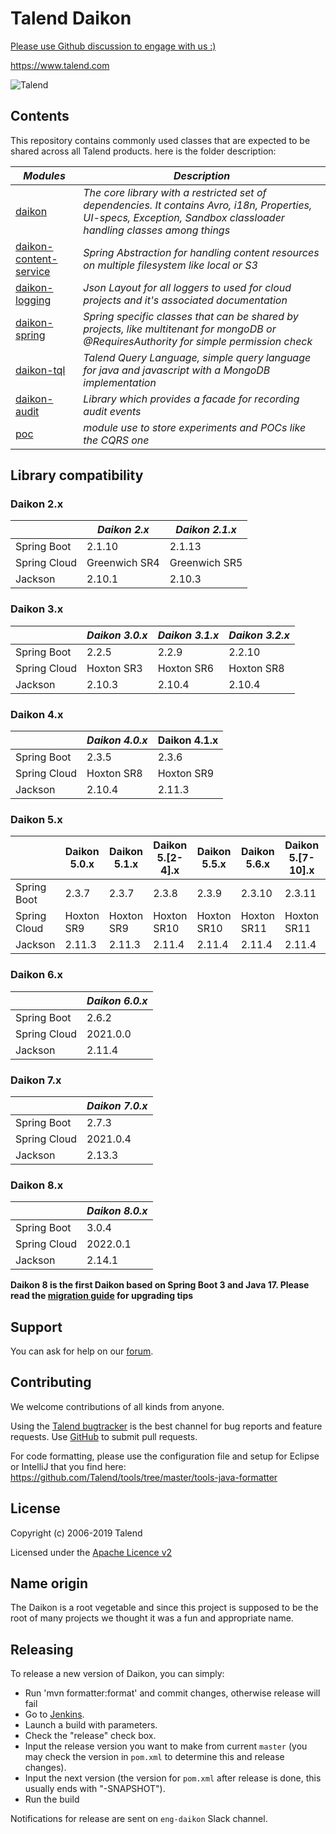 # Talend Daikon

[Please use Github discussion to engage with us :) ](https://github.com/Talend/daikon/discussions)

https://www.talend.com


![Talend](https://www.talend.com/wp-content/uploads/2016/07/talend-logo.png "Talend")

## Contents

This repository contains commonly used classes that are expected to be shared across all Talend products.
here is the folder description:

_Modules_                                                     |_Description_                             
--------------------------------------------------------------|------------------------------------------
[daikon](daikon)                                              |*The core library with a restricted set of dependencies. It contains Avro, i18n, Properties, UI-specs, Exception, Sandbox classloader handling classes among things* 
[daikon-content-service](daikon-spring/daikon-content-service)|*Spring Abstraction for handling content resources on multiple filesystem like local or S3*
[daikon-logging](daikon-logging)                              |*Json Layout for all loggers to used for cloud projects and it's associated documentation*
[daikon-spring](daikon-spring)                                |*Spring specific classes that can be shared by projects, like multitenant for mongoDB or @RequiresAuthority for simple permission check*
[daikon-tql](daikon-tql)                                      |*Talend Query Language, simple query language for java and javascript with a MongoDB implementation*
[daikon-audit](daikon-audit)                                  |*Library which provides a facade for recording audit events*
[poc](poc)                                                    |*module use to store experiments and POCs like the CQRS one*

## Library compatibility

### Daikon 2.x

|              | *Daikon 2.x*    | *Daikon 2.1.x*  |
|--------------|-----------------|-----------------|
| Spring Boot  | 2.1.10          | 2.1.13          |
| Spring Cloud | Greenwich SR4   | Greenwich SR5   |
| Jackson      | 2.10.1          | 2.10.3          |

### Daikon 3.x

|              | *Daikon 3.0.x* | *Daikon 3.1.x* | *Daikon 3.2.x* |
|--------------|----------------|----------------|----------------|
| Spring Boot  | 2.2.5          | 2.2.9          | 2.2.10         |
| Spring Cloud | Hoxton SR3     | Hoxton SR6     | Hoxton SR8     |
| Jackson      | 2.10.3         | 2.10.4         | 2.10.4         |

### Daikon 4.x

|              | *Daikon 4.0.x* | Daikon 4.1.x |
|--------------|----------------|--------------|
| Spring Boot  | 2.3.5          | 2.3.6        |
| Spring Cloud | Hoxton SR8     | Hoxton SR9   |
| Jackson      | 2.10.4         | 2.11.3       |

### Daikon 5.x

|              | Daikon 5.0.x | Daikon 5.1.x | Daikon 5.[2-4].x | Daikon 5.5.x | Daikon 5.6.x | Daikon 5.[7-10].x | Daikon 5.11.x |
|--------------|--------------|--------------|------------------|--------------|---------------|------------------|---------------|
| Spring Boot  | 2.3.7        | 2.3.7        | 2.3.8            | 2.3.9        | 2.3.10        | 2.3.11           | 2.3.12        |
| Spring Cloud | Hoxton SR9   | Hoxton SR9   | Hoxton SR10      | Hoxton SR10  | Hoxton SR11   | Hoxton SR11      | Hoxton SR1    |
| Jackson      | 2.11.3       | 2.11.3       | 2.11.4           | 2.11.4       | 2.11.4        | 2.11.4           | 2.11.4        |

### Daikon 6.x

|              | *Daikon 6.0.x* |
|--------------|----------------|
| Spring Boot  | 2.6.2          |
| Spring Cloud | 2021.0.0       |
| Jackson      | 2.11.4         |

### Daikon 7.x

|              | *Daikon 7.0.x* |
|--------------|----------------|
| Spring Boot  | 2.7.3          |
| Spring Cloud | 2021.0.4       |
| Jackson      | 2.13.3         |

### Daikon 8.x

|              | *Daikon 8.0.x* |
|--------------|----------------|
| Spring Boot  | 3.0.4          |
| Spring Cloud | 2022.0.1       |
| Jackson      | 2.14.1         |

**Daikon 8 is the first Daikon based on Spring Boot 3 and Java 17. Please read the [migration guide](./DAIKON_8_UPGRADE.adoc) for upgrading tips**

## Support

You can ask for help on our [forum](https://community.talend.com/).


## Contributing

We welcome contributions of all kinds from anyone.

Using the [Talend bugtracker](https://jira.talendforge.org/projects/TDKN) is the best channel for bug reports and feature requests. Use [GitHub](https://github.com/Talend/daikon) to submit pull requests.

For code formatting, please use the configuration file and setup for Eclipse or IntelliJ that you find here: https://github.com/Talend/tools/tree/master/tools-java-formatter


## License

Copyright (c) 2006-2019 Talend

Licensed under the [Apache Licence v2](https://www.apache.org/licenses/LICENSE-2.0.txt)

## Name origin

The Daikon is a root vegetable and since this project is supposed to be the root of many projects we thought it was a fun and appropriate name.

## Releasing

To release a new version of Daikon, you can simply:
* Run 'mvn formatter:format' and commit changes, otherwise release will fail
* Go to [Jenkins](https://jenkins-common.datapwn.com/job/daikon/job/master/).
* Launch a build with parameters.
* Check the "release" check box.
* Input the release version you want to make from current `master` (you may check the version in `pom.xml` to determine this and release changes).
* Input the next version (the version for `pom.xml` after release is done, this usually ends with "-SNAPSHOT").
* Run the build

Notifications for release are sent on `eng-daikon` Slack channel.
